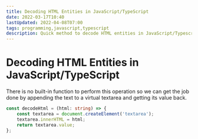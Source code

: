 ```yaml
---
title: Decoding HTML Entities in JavaScript/TypeScript
date: 2022-03-17T10:40
lastUpdated: 2022-04-08T07:00
tags: programming,javascript,typescript
description: Quick method to decode HTML entities in JavaScript/Typescript
---
```


# Decoding HTML Entities in JavaScript/TypeScript

There is no built-in function to perform this operation so we can get the job done by appending the text to a virtual textarea and getting its value back.

```ts numbers=yes
const decodeHtml = (html: string) => {
    const textarea = document.createElement('textarea');
    textarea.innerHTML = html;
    return textarea.value;
};
```
